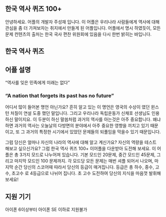 ## 한국 역사 퀴즈 100+
안녕하세요. 어플의 개발자 주성재 입니다. 이 어플은 우리나라 사람들에게 역사에 대해 관심을 좀 더 가져보자는 
취지에서 만들게 된 어플입니다. 어플에서 명시 하였듯이, 모든 문제 컨텐츠의 출처는 한국 국사 편찬 위원회에 있음을 다시 한번 밝히는 바입니다. 

## 한국 역사 퀴즈 

## 어플 설명
“역사를 잊은 민족에게 미래는 없다”

### “A nation that forgets its past has no future”

어디서 많이 들어본 명언 아닌가요? 흔히 알고 있는 이 명언은 영국의 수상이 였던 윈스턴 처칠이 연설 도중 했던 말입니다. 그리고 우리나라 독립운동가 신채호 선생님도 인용하신 말이지요. 이 두분이 하신 말씀처럼 과거의 역사를 아는것은 아주 중요합니다. 왜냐하면 과거의 역사는 오늘날의 다방면의 분야에서 아주 중요한 영향을 끼치고 있기 때문이고, 또 그 과거의 특정한 시기에서 있었던 문제들의 되풀임을 막을수 있기 때문입니다.


그럼 당신은 얼마나 자신의 나라의 역사에 대해 알고 계신가요? 자신의 역량을 테스트 해보고 싶으신가요? 그럼 한국 역사 퀴즈 100+ 이어플을 다운받아 도전해 보세요. 이 어플은 총 3가지 모드로 나누어져 있습니다. 기본 모드인 20문제, 중간 모드인 45문제, 그리고 마지막 모드인 100 문제까지. 각 모드당 모든 문제는 매번 셔플 되어서 나오며, 마지막 순간 당신의 스코어때 따라서 당신의 등급이 매겨집니다. 등급은 총 하수, 중수, 고수, 초고수 로 4등급으로 나뉘어 집니다. 초 고수 도전하여 당신의 지식을 마음껏 발휘해 보세요!

## 지원 기기
아이폰 6이상부터
아이폰 SE 이하로 지원불가
